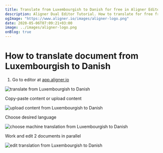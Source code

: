 ```yaml
---
title: Translate from Luxembourgish to Danish for free in Aligner Editor
description: Aligner Dual Editor Tutorial. How to translate for free from Luxembourgish to Danish. Aligner is multilingual document management platform. 
ogImage: "https://www.aligner.io/images/aligner-logo.png"
date: 2020-05-06T07:09:21+03:00
image: ../images/aligner-logo.png
onBlog: true
---
```


# How to translate document from Luxembourgish to Danish

1. Go to editor at [app.aligner.io](https://app.aligner.io "Aligner App web page")

![translate from Luxembourgish to Danish](../aligner-blank-editor.png "translate from Luxembourgish to Danish")

Copy-paste content or upload content

![upload content from Luxembourgish to Danish](../aligner-uploaded-document.png "upload content from Luxembourgish to Danish")

Choose desired language

![choose machine translation from Luxembourgish to Danish](../aligner-language-dropdown.png "choose machine translation from Luxembourgish to Danish")

Work and edit 2 documents in parallel

![edit translation from Luxembourgish to Danish](../aligner-double-sitded-editor.png "edit translation from Luxembourgish to Danish")

